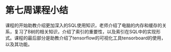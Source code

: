 # 第七周课程小结

课程的开始助教介绍更加深入的SQL使用知识，老师介绍了电脑的内存和缓存的关系，复习了B树的相关知识，介绍了索引的重要性，以及索引在SQL中的实现形式。课程的最后部分是助教介绍了tensorflow的可视化工具tensorboard的使用，以及其功能。